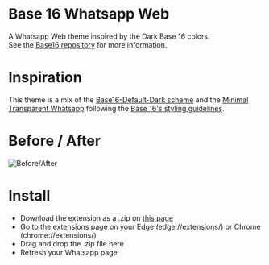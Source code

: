 # Base 16 Whatsapp Web
A Whatsapp Web theme inspired by the Dark Base 16 colors.  
See the [Base16 repository](https://github.com/chriskempson/base16) for more information.  

# Inspiration
This theme is a mix of the [Base16-Default-Dark scheme](https://github.com/chriskempson/base16-default-schemes) and the [Minimal Transparent Whatsapp](https://userstyles.org/styles/137361/minimal-transparent-whatsapp) following the [Base 16's styling guidelines](https://github.com/chriskempson/base16/blob/master/styling.md).  

# Before / After
![Before/After](https://i.imgur.com/s14iOT9.png)

# Install
- Download the extension as a .zip on [this page](https://github.com/mgiovani/base16-whatsapp-web/releases)
- Go to the extensions page on your Edge (edge://extensions/) or Chrome (chrome://extensions/)
- Drag and drop the .zip file here
- Refresh your Whatsapp page
